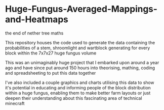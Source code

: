 # Huge-Fungus-Averaged-Mappings-and-Heatmaps
the end of nether tree maths

This repository houses the code used to generate the data containing the probabilities of a stem, shroomlight and wartblock generating for every block within the 7x7x27 huge fungus volume

This was an unimaginably huge project that I embarked upon around a year ago and have since put around 150 hours into theorising, mathing, coding and spreadsheeting to put this data together

I've also included a couple graphics and charts utilising this data to show it's potential in educating and informing people of the block distribution within a huge fungus, enabling them to make better farm layouts or just deepen their understanding about this fascinating area of technical minecraft
